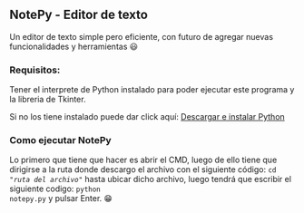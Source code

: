 ## NotePy - Editor de texto
Un editor de texto simple pero eficiente, con futuro de agregar nuevas funcionalidades y herramientas 😃

### Requisitos:
Tener el interprete de Python instalado para poder ejecutar este programa y la libreria de Tkinter.

Si no los tiene instalado puede dar click aquí: [Descargar e instalar Python](http://www.python.org "Descargar e instalar Python")

### Como ejecutar NotePy
Lo primero que tiene que hacer es abrir el CMD, luego de ello tiene que dirigirse a la ruta donde descargo el archivo con el siguiente código:
<code>cd *"ruta del archivo"*</code> hasta ubicar dicho archivo, luego tendrá que escribir el siguiente codigo: <code>python notepy.py</code> y pulsar Enter. 😁
